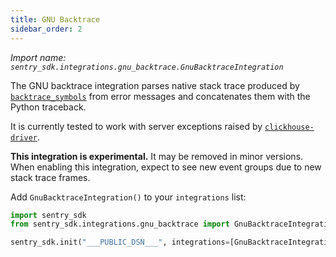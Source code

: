 ```yaml
---
title: GNU Backtrace
sidebar_order: 2
---
```

<!-- WIZARD -->
*Import name: `sentry_sdk.integrations.gnu_backtrace.GnuBacktraceIntegration`*

The GNU backtrace integration parses native stack trace produced by [`backtrace_symbols`](https://linux.die.net/man/3/backtrace_symbols) from error messages and concatenates them with the Python traceback.

It is currently tested to work with server exceptions raised by [`clickhouse-driver`](https://github.com/mymarilyn/clickhouse-driver).

**This integration is experimental.** It may be removed in minor versions. When enabling this integration, expect to see new event groups due to new stack trace frames.

Add ``GnuBacktraceIntegration()`` to your ``integrations`` list:

```python
import sentry_sdk
from sentry_sdk.integrations.gnu_backtrace import GnuBacktraceIntegration

sentry_sdk.init("___PUBLIC_DSN___", integrations=[GnuBacktraceIntegration()])
```

<!-- ENDWIZARD -->
